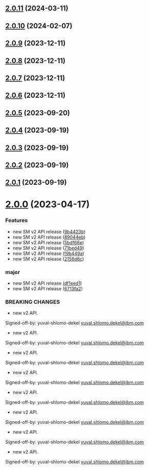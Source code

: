## [2.0.11](https://github.com/IBM/secrets-manager-java-sdk/compare/v2.0.10...v2.0.11) (2024-03-11)

## [2.0.10](https://github.com/IBM/secrets-manager-java-sdk/compare/v2.0.9...v2.0.10) (2024-02-07)

## [2.0.9](https://github.com/IBM/secrets-manager-java-sdk/compare/v2.0.8...v2.0.9) (2023-12-11)

## [2.0.8](https://github.com/IBM/secrets-manager-java-sdk/compare/v2.0.7...v2.0.8) (2023-12-11)

## [2.0.7](https://github.com/IBM/secrets-manager-java-sdk/compare/v2.0.6...v2.0.7) (2023-12-11)

## [2.0.6](https://github.com/IBM/secrets-manager-java-sdk/compare/v2.0.5...v2.0.6) (2023-12-11)

## [2.0.5](https://github.com/IBM/secrets-manager-java-sdk/compare/v2.0.4...v2.0.5) (2023-09-20)

## [2.0.4](https://github.com/IBM/secrets-manager-java-sdk/compare/v2.0.3...v2.0.4) (2023-09-19)

## [2.0.3](https://github.com/IBM/secrets-manager-java-sdk/compare/v2.0.2...v2.0.3) (2023-09-19)

## [2.0.2](https://github.com/IBM/secrets-manager-java-sdk/compare/v2.0.1...v2.0.2) (2023-09-19)

## [2.0.1](https://github.com/IBM/secrets-manager-java-sdk/compare/v2.0.0...v2.0.1) (2023-09-19)

# [2.0.0](https://github.com/IBM/secrets-manager-java-sdk/compare/v1.0.57...v2.0.0) (2023-04-17)


### Features

* new SM v2 API release ([9b4423b](https://github.com/IBM/secrets-manager-java-sdk/commit/9b4423b97d50334a597b153dffec290f400eeb37))
* new SM v2 API release ([89044eb](https://github.com/IBM/secrets-manager-java-sdk/commit/89044ebb6227ec3c34c5da9dbc60019dbab5472d))
* new SM v2 API release ([5bdf66e](https://github.com/IBM/secrets-manager-java-sdk/commit/5bdf66e11c07ceca114ee641d26142c404dababc))
* new SM v2 API release ([71bed49](https://github.com/IBM/secrets-manager-java-sdk/commit/71bed493e5db92a1a755f4eba42479077fe99834))
* new SM v2 API release ([f9b449a](https://github.com/IBM/secrets-manager-java-sdk/commit/f9b449ae63ff50d236f77020b91089cac08f6e2a))
* new SM v2 API release ([2158d6c](https://github.com/IBM/secrets-manager-java-sdk/commit/2158d6c641078cc80a523f4eb581fb0cafe6cbb2))


### major

* new SM v2 API release ([df1eed1](https://github.com/IBM/secrets-manager-java-sdk/commit/df1eed1f8dbf9672a7012a670f94368742189a1e))
* new SM v2 API release ([6713fa2](https://github.com/IBM/secrets-manager-java-sdk/commit/6713fa2cd74feef60b80bca22100bf9186420806))


### BREAKING CHANGES

* new v2 API.

Signed-off-by: yuval-shlomo-dekel <yuval.shlomo.dekel@ibm.com>
* new v2 API.

Signed-off-by: yuval-shlomo-dekel <yuval.shlomo.dekel@ibm.com>
* new v2 API.

Signed-off-by: yuval-shlomo-dekel <yuval.shlomo.dekel@ibm.com>
* new v2 API.

Signed-off-by: yuval-shlomo-dekel <yuval.shlomo.dekel@ibm.com>
* new v2 API.

Signed-off-by: yuval-shlomo-dekel <yuval.shlomo.dekel@ibm.com>
* new v2 API.

Signed-off-by: yuval-shlomo-dekel <yuval.shlomo.dekel@ibm.com>
* new v2 API.

Signed-off-by: yuval-shlomo-dekel <yuval.shlomo.dekel@ibm.com>
* new v2 API.

Signed-off-by: yuval-shlomo-dekel <yuval.shlomo.dekel@ibm.com>
